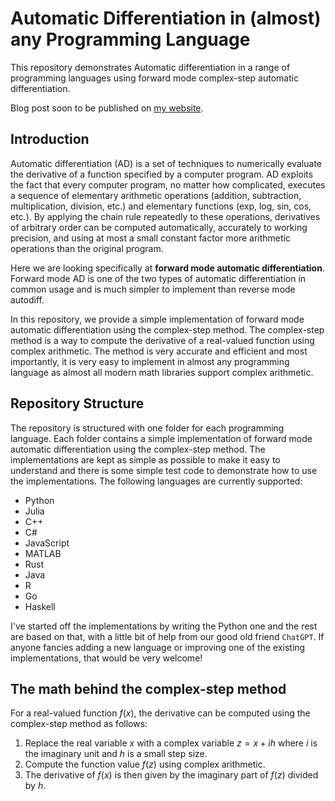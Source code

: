 # Automatic Differentiation in (almost) any Programming Language
This repository demonstrates Automatic differentiation in a range of programming languages using forward mode complex-step automatic differentiation.

Blog post soon to be published on [my website](https://hh409.user.srcf.net/).

## Introduction
Automatic differentiation (AD) is a set of techniques to numerically evaluate the derivative of a function specified by a computer program. AD exploits the fact that every computer program, no matter how complicated, executes a sequence of elementary arithmetic operations (addition, subtraction, multiplication, division, etc.) and elementary functions (exp, log, sin, cos, etc.). By applying the chain rule repeatedly to these operations, derivatives of arbitrary order can be computed automatically, accurately to working precision, and using at most a small constant factor more arithmetic operations than the original program.

Here we are looking specifically at **forward mode automatic differentiation**. Forward mode AD is one of the two types of automatic differentiation in common usage and is much simpler to implement than reverse mode autodiff.

In this repository, we provide a simple implementation of forward mode automatic differentiation using the complex-step method. The complex-step method is a way to compute the derivative of a real-valued function using complex arithmetic. The method is very accurate and efficient and most importantly, it is very easy to implement in almost any programming language as almost all modern math libraries support complex arithmetic.

## Repository Structure
The repository is structured with one folder for each programming language. Each folder contains a simple implementation of forward mode automatic differentiation using the complex-step method. The implementations are kept as simple as possible to make it easy to understand and there is some simple test code to demonstrate how to use the implementations. The following languages are currently supported:
- Python
- Julia
- C++
- C#
- JavaScript
- MATLAB
- Rust
- Java
- R
- Go
- Haskell

I've started off the implementations by writing the Python one and the rest are based on that, with a little bit of help from our good old friend `ChatGPT`. If anyone fancies adding a new language or improving one of the existing implementations, that would be very welcome!

## The math behind the complex-step method
For a real-valued function $f(x)$, the derivative can be computed using the complex-step method as follows:
1. Replace the real variable $x$ with a complex variable $z = x + ih$ where $i$ is the imaginary unit and $h$ is a small step size.
2. Compute the function value $f(z)$ using complex arithmetic.
3. The derivative of $f(x)$ is then given by the imaginary part of $f(z)$ divided by $h$.

